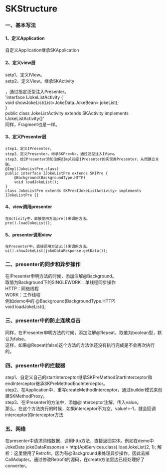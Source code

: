 # SKStructure
### 一、基本写法
  #### 1、定义Application  
  自定义Application继承SKApplication  
  #### 2、定义view层  
   setp1、定义IView。  
   setp2、定义View。继承SKActivity<P extends SKIPre>，通过指定泛型注入Presenter。  
    'interface IJokeListActivity {  
      void showJokeList(List<JokeData.JokeBean> jokeList);  
    }  
    public class JokeListActivity extends SKActivity<IJokeListPre> implements IJokeListActivity{}'  
    同样，Fragment也是一样。  
  #### 3、定义Presenter层  
    step1、定义IPresenter。  
    step2、定义Presenter。继承SKPre<U>，通过泛型注入IView。  
    step3、给IPresenter添加注解@Impl指定IPresenter的实现类Presenter，从而建立关联。  
    @Impl(JokeListPre.class)  
    public interface IJokeListPre extends SKIPre {  
        @Background(BackgroundType.HTTP)  
        void loadJokeList();  
    }  
    class JokeListPre extends SKPre<IJokeListActivity> implements IJokeListPre {}  
  #### 4、view调用presenter  
    在Activity中，直接使用方法pre()来调用方法。  
    pre().loadJokeList();  
  #### 5、presenter调用view  
    在Presenter中，直接调用方法ui()来调用方法。  
    ui().showJokeList(jokeDataResponse.getData());  
### 二、presenter的同步和异步操作  
  在IPresenter申明方法的时候，添加注解@Background。  
  取值为Background下的SINGLEWORK：单线程同步操作  
                    HTTP：网络线程  
                    WORK：工作线程  
  例如demo中的        @Background(BackgroundType.HTTP)  
                     void loadJokeList();  
### 三、presenter中的防止连续点击  
  同样，在IPresenter申明方法的时候，添加注解@Repeat，取值为boolean型，默认为false。  
  这样，如果@Repeat(false)这个方法的方法体还没有执行完成是不会再次执行的。  
### 四、presenter中的拦截器  
  step1、自定义自己的startInterceptor继承SKPreMethodStartInterceptor和endInterceptor继承SKPreMethodEndInterceptor。  
  step2、在Application中，重写createMethodInterceptor，通过builder模式来创建SKMethodProxy。  
  step3、在IPresenter的方法中，添加@Interceptor注解，传入value。  
  那么，在这个方法执行的时候，如果interceptor不为空，value!=-1，就会回调interceptor的interceptor方法  
### 五、网络
  在presenter中请求网络数据，调用http方法，直接返回实体。例如在demo中    
  JokeData jokeDataResponse = http(ApiServices.class).loadJokeList(2, 1);
  解析：这里使用了Retrofit，因为有@Background来处理异步操作，因此去掉CallAdapter。通过修改Retrofit的源码，在create方法里边已经处理好了converter。

